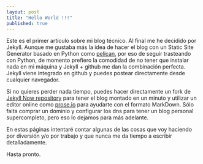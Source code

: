 ```yaml
---
layout: post
title: "Hello World !!!"
published: true
---
```


Este es el primer artículo sobre mi blog técnico. Al final me he decidido por Jekyll. Aunque me gustaba más la idea de hacer el blog con un Static Site Generator basado en Python como [pelican](http://blog.getpelican.com/), por eso de seguir trasteando con Python, de momento prefiero la comodidad de no tener que instalar nada en mi máquina y Jekyll + github me dan la combinación perfecta. Jekyll viene integrado en github y puedes postear directamente desde cualquier navegador. 

Si no quieres perder nada tiempo, puedes hacer directamente un fork de [Jekyll Now repository](https://github.com/barryclark/jekyll-now) para tener el blog montado en un minuto y utilizar un editor online como [prose.io](http://prose.io) para ayudarte con el formato MarkDown. Sólo falta comprar un dominio y configurar los dns para tener un blog personal supercompleto, pero eso lo dejamos para más adelante.

En estas páginas intentaré contar algunas de las cosas que voy haciendo por diversión y/o por trabajo y que nunca me da tiempo a escribir detalladamente.

Hasta pronto.